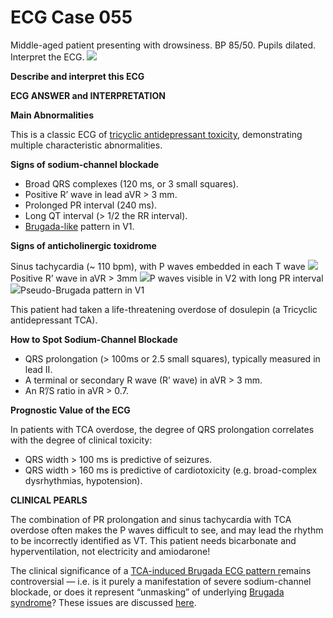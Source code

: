 # ECG Case 055


Middle-aged patient presenting with drowsiness. BP 85/50. Pupils dilated. Interpret the ECG. 
![](https://litfl.com/wp-content/uploads/2018/08/TOP-100-ECG-QUIZ-LITFL-055.jpg)



**Describe and interpret this ECG** 

**ECG ANSWER and INTERPRETATION** 



**Main Abnormalities** 


This is a classic ECG of [tricyclic antidepressant toxicity](https://litfl.com/tricyclic-overdose-sodium-channel-blocker-toxicity/), demonstrating multiple characteristic abnormalities.



**Signs of sodium-channel blockade** 

- Broad QRS complexes (120 ms, or 3 small squares).
- Positive R’ wave in lead aVR > 3 mm.
- Prolonged PR interval (240 ms).
- Long QT interval (> 1/2 the RR interval).
- [Brugada-like](https://litfl.com/brugada-syndrome-ecg-library/) pattern in V1.



**Signs of anticholinergic toxidrome** 


Sinus tachycardia (~ 110 bpm), with P waves embedded in each T wave
![](https://litfl.com/wp-content/uploads/2018/08/R-wave-aVR.jpg)Positive R’ wave in aVR > 3mm
![](https://litfl.com/wp-content/uploads/2018/08/TCA-long-PR.jpg)P waves visible in V2 with long PR interval
![](https://litfl.com/wp-content/uploads/2018/08/Pseudo-Brugada-pattern-V1-TCA.jpg)Pseudo-Brugada pattern in V1


This patient had taken a life-threatening overdose of dosulepin (a Tricyclic antidepressant TCA).



**How to Spot Sodium-Channel Blockade** 

- QRS prolongation (> 100ms or 2.5 small squares), typically measured in lead II.
- A terminal or secondary R wave (R’ wave) in aVR > 3 mm.
- An R’/S ratio in aVR > 0.7.



**Prognostic Value of the ECG** 


In patients with TCA overdose, the degree of QRS prolongation correlates with the degree of clinical toxicity:

- QRS width > 100 ms is predictive of seizures.
- QRS width > 160 ms is predictive of cardiotoxicity (e.g. broad-complex dysrhythmias, hypotension).

**CLINICAL PEARLS** 


The combination of PR prolongation and sinus tachycardia with TCA
overdose often makes the P waves difficult to see, and may lead the
rhythm to be incorrectly identified as VT. This patient needs
bicarbonate and hyperventilation, not electricity and amiodarone!


The clinical significance of a [TCA-induced Brugada ECG pattern r](https://europace.oxfordjournals.org/content/europace/11/8/989.full.pdf)emains controversial — i.e. is it purely a manifestation of severe sodium-channel blockade, or does it represent “unmasking” of underlying [Brugada syndrome](https://litfl.com/brugada-syndrome-ecg-library/)? These issues are discussed [here](https://europace.oxfordjournals.org/content/europace/11/8/989.full.pdf).

